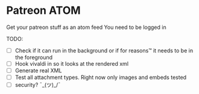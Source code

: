 # Patreon ATOM

Get your patreon stuff as an atom feed
You need to be logged in

TODO:
* [ ] Check if it can run in the background or if for reasons™ it needs to be in the foreground
* [ ]  Hook vivaldi in so it looks at the rendered xml
* [ ] Generate real XML
* [ ] Test all attachment types. Right now only images and embeds tested
* [ ] security? ¯\_(ツ)_/¯
